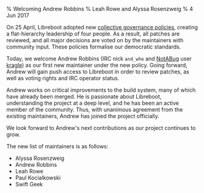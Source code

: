 % Welcoming Andrew Robbins 
% Leah Rowe and Alyssa Rosenzweig
% 4 Jun 2017

On 25 April, Libreboot adopted new [collective governance
policies](../management.md), creating a flat-hierarchy leadership of four
people. As a result, all patches are reviewed, and all major decisions are
voted on by the maintainers with community input. These policies formalise our
democratic standards.

Today, we welcome Andrew Robbins (IRC nick `and_who` and
[NotABug](https://notabug.org) user [kragle](https://notabug.org/kragle)) as
our first new maintainer under the new policy. Going forward, Andrew will gain
push access to Libreboot in order to review patches, as well as voting rights
and IRC operator status.

Andrew works on critical improvements to the build system, many of which have
already been merged. He is passionate about Libreboot, understanding the
project at a deep level, and he has been an active member of the community.
Thus, with unanimous agreement from the existing maintainers, Andrew has joined
the project officially.

We look forward to Andrew's next contributions as our project continues to
grow.

The new list of maintainers is as follows:

- Alyssa Rosenzweig
- Andrew Robbins
- Leah Rowe
- Paul Kocialkowski
- Swift Geek
